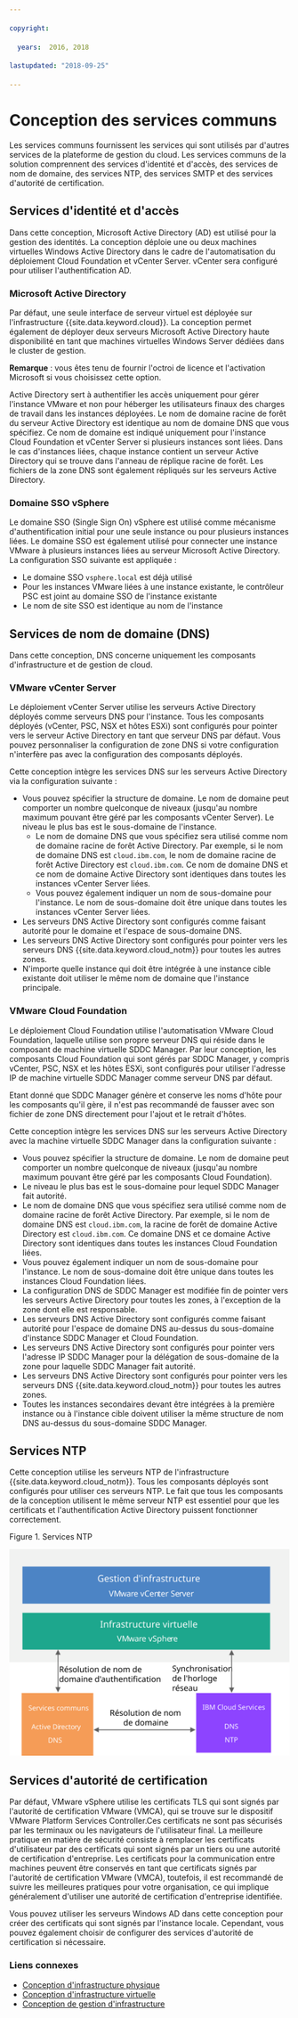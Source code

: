 ```yaml
---

copyright:

  years:  2016, 2018

lastupdated: "2018-09-25"

---
```


# Conception des services communs

Les services communs fournissent les services qui sont utilisés par d'autres services de la plateforme de gestion du cloud. Les services communs de la solution comprennent des services d'identité et d'accès, des services de nom de domaine, des services NTP, des services SMTP et des services d'autorité de certification.

## Services d'identité et d'accès

Dans cette conception, Microsoft Active Directory (AD) est utilisé pour la gestion des identités. La conception déploie une ou deux machines virtuelles Windows Active Directory dans le cadre de l'automatisation du déploiement Cloud Foundation et vCenter Server. vCenter sera configuré pour utiliser l'authentification AD.

### Microsoft Active Directory

Par défaut, une seule interface de serveur virtuel est déployée sur l'infrastructure {{site.data.keyword.cloud}}. La conception permet également de déployer deux serveurs Microsoft Active Directory haute disponibilité en tant que machines virtuelles Windows Server dédiées dans le cluster de gestion.

**Remarque** : vous êtes tenu de fournir l'octroi de licence et l'activation Microsoft si vous choisissez cette option.

Active Directory sert à authentifier les accès uniquement pour gérer l'instance VMware et non pour héberger les utilisateurs finaux des charges de travail dans les instances déployées. Le nom de domaine racine de forêt du serveur Active Directory est identique au nom de domaine DNS que vous spécifiez. Ce nom de domaine est indiqué uniquement pour l'instance Cloud Foundation et vCenter Server si plusieurs instances sont liées. Dans le cas d'instances liées, chaque instance contient un serveur Active Directory qui se trouve dans l'anneau de réplique racine de forêt. Les fichiers de la zone DNS sont également répliqués sur les serveurs Active Directory.

### Domaine SSO vSphere

Le domaine SSO (Single Sign On) vSphere est utilisé comme mécanisme d'authentification initial pour une seule instance ou pour plusieurs instances liées. Le domaine SSO est également utilisé pour connecter une instance VMware à plusieurs instances liées au serveur Microsoft Active Directory. La configuration SSO suivante est appliquée :  
* Le domaine SSO `vsphere.local` est déjà utilisé
* Pour les instances VMware liées à une instance existante, le contrôleur PSC est joint au domaine SSO de l'instance existante
* Le nom de site SSO est identique au nom de l'instance

## Services de nom de domaine (DNS)

Dans cette conception, DNS concerne uniquement les composants d'infrastructure et de gestion de cloud.

### VMware vCenter Server

Le déploiement vCenter Server utilise les serveurs Active Directory déployés comme serveurs DNS pour l'instance. Tous les composants déployés (vCenter, PSC, NSX et hôtes ESXi) sont configurés pour pointer vers le serveur Active Directory en tant que serveur DNS par défaut. Vous pouvez personnaliser la configuration de zone DNS si votre configuration n'interfère pas avec la configuration des composants déployés.

Cette conception intègre les services DNS sur les serveurs Active Directory via la configuration suivante :
* Vous pouvez spécifier la structure de domaine. Le nom de domaine peut comporter un nombre quelconque de niveaux (jusqu'au nombre maximum pouvant être géré par les composants vCenter Server). Le niveau le plus bas est le sous-domaine de l'instance.
   * Le nom de domaine DNS que vous spécifiez sera utilisé comme nom de domaine racine de forêt Active Directory. Par exemple, si le nom de domaine DNS est `cloud.ibm.com`, le nom de domaine racine de forêt Active Directory est `cloud.ibm.com`. Ce nom de domaine DNS et ce nom de domaine Active Directory sont identiques dans toutes les instances vCenter Server liées.
   * Vous pouvez également indiquer un nom de sous-domaine pour l'instance. Le nom de sous-domaine doit être unique dans toutes les instances vCenter Server liées.
* Les serveurs DNS Active Directory sont configurés comme faisant autorité pour le domaine et l'espace de sous-domaine DNS.
* Les serveurs DNS Active Directory sont configurés pour pointer vers les serveurs DNS {{site.data.keyword.cloud_notm}} pour toutes les autres zones.
* N'importe quelle instance qui doit être intégrée à une instance cible existante doit utiliser le même nom de domaine que l'instance principale.

### VMware Cloud Foundation

Le déploiement Cloud Foundation utilise l'automatisation VMware Cloud Foundation, laquelle utilise son propre serveur DNS qui réside dans le composant de machine virtuelle SDDC Manager. Par leur conception, les composants Cloud Foundation qui sont gérés par SDDC Manager, y compris vCenter, PSC, NSX et les hôtes ESXi, sont configurés pour utiliser l'adresse IP de machine virtuelle SDDC Manager comme serveur DNS par défaut.

Etant donné que SDDC Manager génère et conserve les noms d'hôte pour les composants qu'il gère, il n'est pas recommandé de fausser avec son fichier de zone DNS directement pour l'ajout et le retrait d'hôtes.

Cette conception intègre les services DNS sur les serveurs Active Directory avec la machine virtuelle SDDC Manager dans la configuration suivante :
* Vous pouvez spécifier la structure de domaine. Le nom de domaine peut comporter un nombre quelconque de niveaux (jusqu'au nombre maximum pouvant être géré par les composants Cloud Foundation).
* Le niveau le plus bas est le sous-domaine pour lequel SDDC Manager fait autorité.
* Le nom de domaine DNS que vous spécifiez sera utilisé comme nom de domaine racine de forêt Active Directory. Par exemple, si le nom de domaine DNS est `cloud.ibm.com`, la racine de forêt de domaine Active Directory est `cloud.ibm.com`. Ce domaine DNS et ce domaine Active Directory sont identiques dans toutes les instances Cloud Foundation liées.
* Vous pouvez également indiquer un nom de sous-domaine pour l'instance. Le nom de sous-domaine doit être unique dans toutes les instances Cloud Foundation liées.  
* La configuration DNS de SDDC Manager est modifiée fin de pointer vers les serveurs Active Directory pour toutes les zones, à l'exception de la zone dont elle est responsable.
* Les serveurs DNS Active Directory sont configurés comme faisant autorité pour l'espace de domaine DNS au-dessus du sous-domaine d'instance SDDC Manager et Cloud Foundation.
* Les serveurs DNS Active Directory sont configurés pour pointer vers l'adresse IP SDDC Manager pour la délégation de sous-domaine de la zone pour laquelle SDDC Manager fait autorité.
* Les serveurs DNS Active Directory sont configurés pour pointer vers les serveurs DNS {{site.data.keyword.cloud_notm}} pour toutes les autres zones.
* Toutes les instances secondaires devant être intégrées à la première instance ou à l'instance cible doivent utiliser la même structure de nom DNS au-dessus du sous-domaine SDDC Manager.

## Services NTP

Cette conception utilise les serveurs NTP de l'infrastructure {{site.data.keyword.cloud_notm}}. Tous les composants déployés sont configurés pour utiliser ces serveurs NTP. Le fait que tous les composants de la conception utilisent le même serveur NTP est essentiel pour que les certificats et l'authentification Active Directory puissent fonctionner correctement.

Figure 1. Services NTP

![Services NTP](commonservice_ntp.svg "Dans cette conception, tous les composants d'une instance utilisent le même serveur NTP de l'infrastructure {{site.data.keyword.cloud_notm}} via le service NTP.")

## Services d'autorité de certification

Par défaut, VMware vSphere utilise les certificats TLS qui sont signés par l'autorité de certification VMware (VMCA), qui se trouve sur le dispositif VMware Platform Services Controller.Ces certificats ne sont pas sécurisés par les terminaux ou les navigateurs de l'utilisateur final. La meilleure pratique en matière de sécurité consiste à remplacer les certificats d'utilisateur par des certificats qui sont signés par un tiers ou une autorité de certification d'entreprise. Les certificats pour la communication entre machines peuvent être conservés en tant que certificats signés par l'autorité de certification VMware (VMCA), toutefois, il est recommandé de suivre les meilleures pratiques pour votre organisation, ce qui implique généralement d'utiliser une autorité de certification d'entreprise identifiée.

Vous pouvez utiliser les serveurs Windows AD dans cette conception pour créer des certificats qui sont signés par l'instance locale. Cependant, vous pouvez également choisir de configurer des services d'autorité de certification si nécessaire.

### Liens connexes

* [Conception d'infrastructure physique](design_physicalinfrastructure.html)
* [Conception d'infrastructure virtuelle](design_virtualinfrastructure.html)
* [Conception de gestion d'infrastructure](design_infrastructuremgmt.html)
